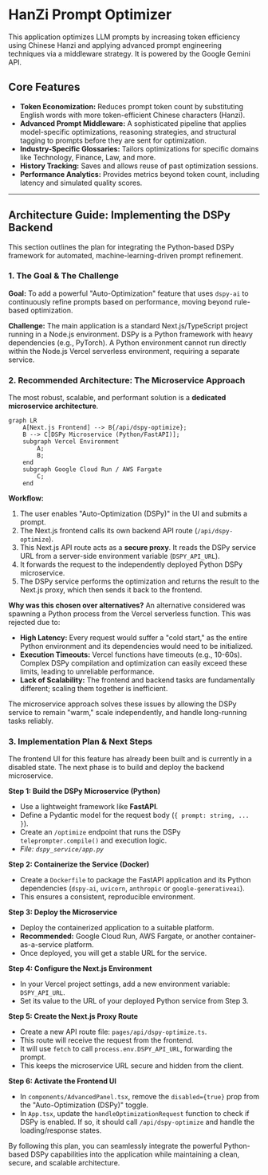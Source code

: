 
# HanZi Prompt Optimizer

This application optimizes LLM prompts by increasing token efficiency using Chinese Hanzi and applying advanced prompt engineering techniques via a middleware strategy. It is powered by the Google Gemini API.

## Core Features

- **Token Economization:** Reduces prompt token count by substituting English words with more token-efficient Chinese characters (Hanzi).
- **Advanced Prompt Middleware:** A sophisticated pipeline that applies model-specific optimizations, reasoning strategies, and structural tagging to prompts before they are sent for optimization.
- **Industry-Specific Glossaries:** Tailors optimizations for specific domains like Technology, Finance, Law, and more.
- **History Tracking:** Saves and allows reuse of past optimization sessions.
- **Performance Analytics:** Provides metrics beyond token count, including latency and simulated quality scores.

---

## Architecture Guide: Implementing the DSPy Backend

This section outlines the plan for integrating the Python-based DSPy framework for automated, machine-learning-driven prompt refinement.

### 1. The Goal & The Challenge

**Goal:** To add a powerful "Auto-Optimization" feature that uses `dspy-ai` to continuously refine prompts based on performance, moving beyond rule-based optimization.

**Challenge:** The main application is a standard Next.js/TypeScript project running in a Node.js environment. DSPy is a Python framework with heavy dependencies (e.g., PyTorch). A Python environment cannot run directly within the Node.js Vercel serverless environment, requiring a separate service.

### 2. Recommended Architecture: The Microservice Approach

The most robust, scalable, and performant solution is a **dedicated microservice architecture**.

```mermaid
graph LR
    A[Next.js Frontend] --> B{/api/dspy-optimize};
    B --> C[DSPy Microservice (Python/FastAPI)];
    subgraph Vercel Environment
        A;
        B;
    end
    subgraph Google Cloud Run / AWS Fargate
        C;
    end
```

**Workflow:**
1. The user enables "Auto-Optimization (DSPy)" in the UI and submits a prompt.
2. The Next.js frontend calls its own backend API route (`/api/dspy-optimize`).
3. This Next.js API route acts as a **secure proxy**. It reads the DSPy service URL from a server-side environment variable (`DSPY_API_URL`).
4. It forwards the request to the independently deployed Python DSPy microservice.
5. The DSPy service performs the optimization and returns the result to the Next.js proxy, which then sends it back to the frontend.

**Why was this chosen over alternatives?**
An alternative considered was spawning a Python process from the Vercel serverless function. This was rejected due to:
- **High Latency:** Every request would suffer a "cold start," as the entire Python environment and its dependencies would need to be initialized.
- **Execution Timeouts:** Vercel functions have timeouts (e.g., 10-60s). Complex DSPy compilation and optimization can easily exceed these limits, leading to unreliable performance.
- **Lack of Scalability:** The frontend and backend tasks are fundamentally different; scaling them together is inefficient.

The microservice approach solves these issues by allowing the DSPy service to remain "warm," scale independently, and handle long-running tasks reliably.

### 3. Implementation Plan & Next Steps

The frontend UI for this feature has already been built and is currently in a disabled state. The next phase is to build and deploy the backend microservice.

**Step 1: Build the DSPy Microservice (Python)**
- Use a lightweight framework like **FastAPI**.
- Define a Pydantic model for the request body (`{ prompt: string, ... }`).
- Create an `/optimize` endpoint that runs the DSPy `teleprompter.compile()` and execution logic.
- *File: `dspy_service/app.py`*

**Step 2: Containerize the Service (Docker)**
- Create a `Dockerfile` to package the FastAPI application and its Python dependencies (`dspy-ai`, `uvicorn`, `anthropic` or `google-generativeai`).
- This ensures a consistent, reproducible environment.

**Step 3: Deploy the Microservice**
- Deploy the containerized application to a suitable platform.
- **Recommended:** Google Cloud Run, AWS Fargate, or another container-as-a-service platform.
- Once deployed, you will get a stable URL for the service.

**Step 4: Configure the Next.js Environment**
- In your Vercel project settings, add a new environment variable: `DSPY_API_URL`.
- Set its value to the URL of your deployed Python service from Step 3.

**Step 5: Create the Next.js Proxy Route**
- Create a new API route file: `pages/api/dspy-optimize.ts`.
- This route will receive the request from the frontend.
- It will use `fetch` to call `process.env.DSPY_API_URL`, forwarding the prompt.
- This keeps the microservice URL secure and hidden from the client.

**Step 6: Activate the Frontend UI**
- In `components/AdvancedPanel.tsx`, remove the `disabled={true}` prop from the "Auto-Optimization (DSPy)" toggle.
- In `App.tsx`, update the `handleOptimizationRequest` function to check if DSPy is enabled. If so, it should call `/api/dspy-optimize` and handle the loading/response states.

By following this plan, you can seamlessly integrate the powerful Python-based DSPy capabilities into the application while maintaining a clean, secure, and scalable architecture.
